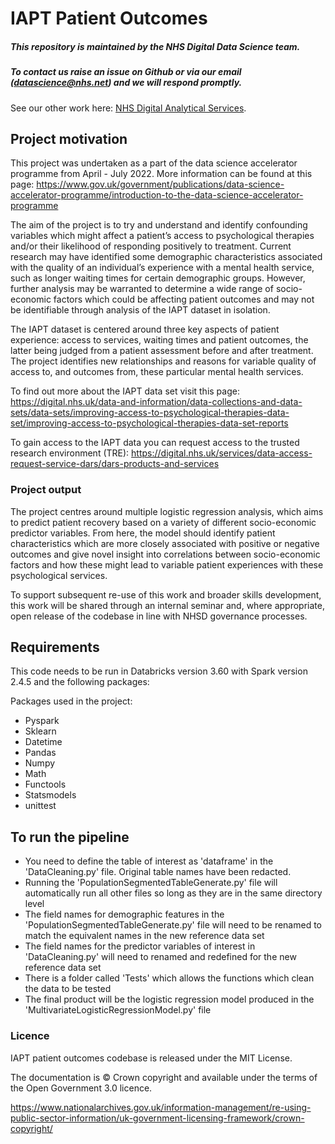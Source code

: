 # IAPT Patient Outcomes

##### This repository is maintained by the NHS Digital Data Science team.

##### To contact us raise an issue on Github or via our email (datascience@nhs.net) and we will respond promptly.

See our other work here: [NHS Digital Analytical Services](https://github.com/NHSDigital/data-analytics-services).


## Project motivation

This project was undertaken as a part of the data science accelerator programme from April - July 2022. More information can be found at this page: https://www.gov.uk/government/publications/data-science-accelerator-programme/introduction-to-the-data-science-accelerator-programme 

The aim of the project is to try and understand and identify confounding variables which might affect a patient’s access to psychological therapies and/or their likelihood of responding positively to treatment. Current research may have identified some demographic characteristics associated with the quality of an individual’s experience with a mental health service, such as longer waiting times for certain demographic groups. However, further analysis may be warranted to determine a wide range of socio-economic factors  which could be affecting patient outcomes and may not be identifiable through analysis of the IAPT dataset in isolation. 

The IAPT dataset is centered around three key aspects of patient experience: access to services, waiting times and patient outcomes, the latter being judged from a patient assessment before and after treatment. The project identifies new relationships and reasons for variable quality of access to, and outcomes from, these particular mental health services. 

To find out more about the IAPT data set visit this page: https://digital.nhs.uk/data-and-information/data-collections-and-data-sets/data-sets/improving-access-to-psychological-therapies-data-set/improving-access-to-psychological-therapies-data-set-reports

To gain access to the IAPT data you can request access to the trusted research environment (TRE): https://digital.nhs.uk/services/data-access-request-service-dars/dars-products-and-services 

### Project output

The project centres around multiple logistic regression analysis, which aims to predict patient recovery based on a variety of different socio-economic predictor variables. From here, the model should identify patient characteristics which are more closely associated with positive or negative outcomes and give novel insight into correlations between socio-economic factors and how these might lead to variable patient experiences with these psychological services. 

To support subsequent re-use of this work and broader skills development, this work will be shared through an internal seminar and, where appropriate, open release of the codebase in line with NHSD governance processes.


## Requirements

This code needs to be run in Databricks version 3.60 with Spark version 2.4.5 and the following packages:

Packages used in the project:
 - Pyspark
 - Sklearn
 - Datetime
 - Pandas
 - Numpy
 - Math
 - Functools
 - Statsmodels
 - unittest


## To run the pipeline

- You need to define the table of interest as 'dataframe' in the 'DataCleaning.py' file. Original table names have been redacted.
- Running the 'PopulationSegmentedTableGenerate.py' file will automatically run all other files so long as they are in the same directory level
- The field names for demographic features in the 'PopulationSegmentedTableGenerate.py' file will need to be renamed to match the equivalent names in the new reference data set
- The field names for the predictor variables of interest in 'DataCleaning.py' will need to renamed and redefined for the new reference data set
- There is a folder called 'Tests' which allows the functions which clean the data to be tested
- The final product will be the logistic regression model produced in the 'MultivariateLogisticRegressionModel.py' file

### Licence 
IAPT patient outcomes codebase is released under the MIT License.

The documentation is © Crown copyright and available under the terms of the Open Government 3.0 licence.

https://www.nationalarchives.gov.uk/information-management/re-using-public-sector-information/uk-government-licensing-framework/crown-copyright/

